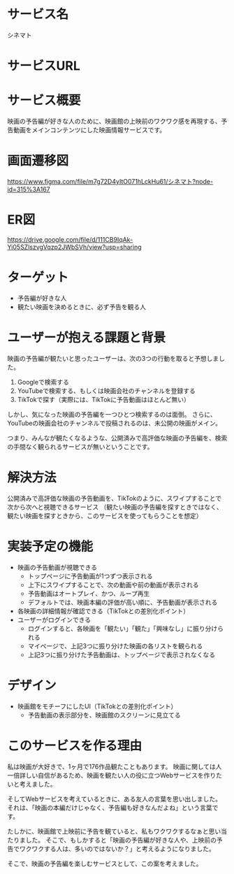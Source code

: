 # サービス名
シネマト

# サービスURL

# サービス概要
映画の予告編が好きな人のために、映画館の上映前のワクワク感を再現する、予告動画をメインコンテンツにした映画情報サービスです。

# 画面遷移図
https://www.figma.com/file/m7g72D4yItO071hLckHu61/シネマト?node-id=315%3A167

# ER図
https://drive.google.com/file/d/111CB9IqAk-Yi05SZlszvgVqzp2JWbSVh/view?usp=sharing

# ターゲット
- 予告編が好きな人
- 観たい映画を決めるときに、必ず予告を観る人

# ユーザーが抱える課題と背景
映画の予告編が観たいと思ったユーザーは、次の3つの行動を取ると予想しました。

1. Googleで検索する
1. YouTubeで検索する、もしくは映画会社のチャンネルを登録する
1. TikTokで探す（実際には、TikTokに予告動画はほとんど無い）

しかし、気になった映画の予告編を一つひとつ検索するのは面倒。
さらに、YouTubeの映画会社のチャンネルで投稿されるのは、未公開の映画がメイン。

つまり、みんなが観たくなるような、公開済みで高評価な映画の予告編を、検索の手間なく観られるサービスが無いということです。

# 解決方法
公開済みで高評価な映画の予告動画を、TikTokのように、スワイプすることで次から次へと視聴できるサービス
（観たい映画の予告編を探すときではなく、観たい映画を探すときから、このサービスを使ってもらうことを想定）

# 実装予定の機能
- 映画の予告動画が視聴できる
  - トップページに予告動画が1つずつ表示される
  - 上下にスワイプすることで、次の動画や前の動画が表示される
  - 予告動画はオートプレイ、かつ、ループ再生
  - デフォルトでは、映画本編の評価が高い順に、予告動画が表示される
- 各映画の詳細情報が確認できる（TikTokとの差別化ポイント）
- ユーザーがログインできる
  - ログインすると、各映画を「観たい」「観た」「興味なし」に振り分けられる
  - マイページで、上記3つに振り分けた映画の各リストを観られる
  - 上記3つに振り分けた予告動画は、トップページで表示されなくなる

# デザイン
- 映画館をモチーフにしたUI（TikTokとの差別化ポイント）
  - 予告動画の表示部分を、映画館のスクリーンに見立てる

# このサービスを作る理由
私は映画が大好きで、1ヶ月で176作品観たこともあります。
映画に関しては人一倍詳しい自信があるため、映画を観たい人の役に立つWebサービスを作りたいと考えました。

そしてWebサービスを考えているときに、ある友人の言葉を思い出しました。
それは、「映画の本編だけじゃなく、予告編も好きなんだよね」という言葉です。

たしかに、映画館で上映前に予告を観ていると、私もワクワクするなぁと思い当たりました。
そこで、もしかすると「映画の予告編が好きな人や、上映前の予告でワクワクする人は、多いのではないか？」と考えるようになりました。

そこで、映画の予告編を楽しむサービスとして、この案を考えました。
